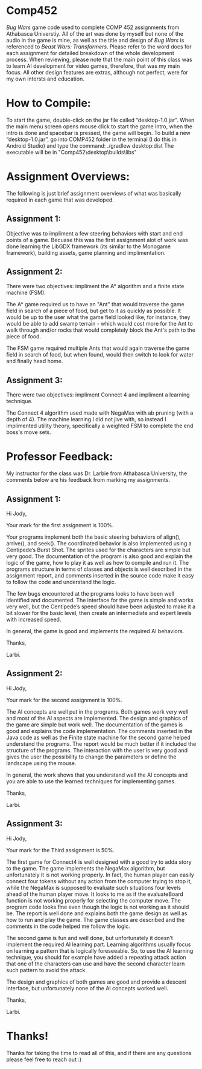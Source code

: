 # Comp452
 
*Bug Wars* game code used to complete COMP 452 assignments from Athabasca Universtiy. All of the art was done by myself but none of the audio in the game is mine, as well as the title and design of *Bug Wars* is referenced to *Beast Wars: Transformers*. Please refer to the word
docs for each assignment for detailed breakdown of the whole development process. When reviewing, please note that the main point of this class was to learn AI
development for video games, therefore, that was my main focus. All other design features are extras, although not perfect, were for my own intersts and 
education.


# How to Compile:

To start the game, double-click on the jar file called “desktop-1.0.jar”. When the main menu screen opens mouse click to start the game intro, when the intro is done and spacebar is pressed, the game will begin.
To build a new “desktop-1.0.jar”, go into COMP452 folder in the terminal (I do this in Android Studio) and type the command:
	./gradlew desktop:dist
The executable will be in "Comp452\desktop\builds\libs"

# Assignment Overviews:

The following is just brief assignment overviews of what was basically required in each game that was developed.

## Assignment 1:

Objective was to impliment a few steering behaviors with start and end points of a game. Becuase this was the first assignment alot of work was done learning
the LibGDX framework (its similar to the Monogame framework), building assets, game planning and implimentation.

## Assignment 2:

There were two objectives: impliment the A* algorithm and a finite state machine (FSM). 

The A* game required us to have an "Ant" that would traverse the game field in search of a piece of food, but get to it as quickly as possible. 
It would be up to the user what the game field looked like, for instance, they would be able to add swamp terrain - which would cost more for the Ant to walk
through and/or rocks that would completely block the Ant's path to the piece of food. 

The FSM game required multiple Ants that would again traverse the game field in search of food, but when found, would then switch to look for water and finally head home. 

## Assignment 3:

There were two objectives: impliment Connect 4 and impliment a learning technique.

The Connect 4 algorithm used made with NegaMax with ab pruning (with a depth of 4).
The machine learning I did not jive with, so instead I implimented utility theory, specifically a weighted FSM to complete the end boss's move sets.

# Professor Feedback:

My instructor for the class was Dr. Larbie from Athabasca University, the comments below are his feedback from marking my assignments.

## Assignment 1:

Hi Jody,

Your mark for the first assignment is 100%.

Your programs implement both the basic steering behaviors of align(), arrive(), and seek(). The coordinated behavior is also implemented using a Centipede’s Burst Shot. The sprites used for the characters are simple but very good. The documentation of the program is also good and explain the logic of the game, how to play it as well as how to compile and run it. The programs structure in terms of classes and objects is well described in the assignment report, and comments inserted in the source code make it easy to follow the code and understand the logic.   

The few bugs encountered at the programs looks to have been well identified and documented. The interface for the game is simple and works very well, but the Centipede’s speed should have been adjusted to make it a bit slower for the basic level, then create an intermediate and expert levels with increased speed.  

In general, the game is good and implements the required AI behaviors.

Thanks,

Larbi.

## Assignment 2:

Hi Jody,

Your mark for the second assignment is 100%.

The AI concepts are well put in the programs. Both games work very well and most of the AI aspects are implemented. The design and graphics of the game are simple but work well. The documentation of the games is good and explains the code implementation. The comments inserted in the Java code as well as the Finite state machine for the second game helped understand the programs. The report would be much better if it included the structure of the programs. The interaction with the user is very good and gives the user the possibility to change the parameters or define the landscape using the mouse.

In general, the work shows that you understand well the AI concepts and you are able to use the learned techniques for implementing games.

Thanks,

Larbi.

## Assignment 3:

Hi Jody,

Your mark for the Third assignment is 50%.

The first game for Connect4 is well designed with a good try to adda story to the game. The game implements the NegaMax algorithm, but unfortunately it is not working properly. In fact, the human player can easily connect four tokens without any action from the computer trying to stop it, while the NegaMax is supposed to evaluate such situations four levels ahead of the human player move. It looks to me as if the evaluateBoard function is not working properly for selecting the computer move. The program code looks fine even though the logic is not working as it should be. The report is well done and explains both the game design as well as how to run and play the game. The game classes are described and the comments in the code helped me follow the logic.

The second game is fun and well done, but unfortunately it doesn’t implement the required AI learning part. Learning algorithms usually focus on learning a pattern that is logically foreseeable. So, to use the AI learning technique, you should for example have added a repeating attack action that one of the characters can use and have the second character learn such pattern to avoid the attack.

The design and graphics of both games are good and provide a descent interface, but unfortunately none of the AI concepts worked well.

Thanks,

Larbi.

# Thanks!

Thanks for taking the time to read all of this, and if there are any questions please feel free to reach out :)

